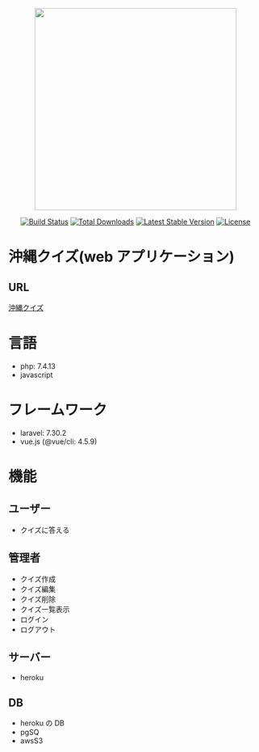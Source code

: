 <p align="center"><img src="https://res.cloudinary.com/dtfbvvkyp/image/upload/v1566331377/laravel-logolockup-cmyk-red.svg" width="400"></p>

<p align="center">
<a href="https://travis-ci.org/laravel/framework"><img src="https://travis-ci.org/laravel/framework.svg" alt="Build Status"></a>
<a href="https://packagist.org/packages/laravel/framework"><img src="https://poser.pugx.org/laravel/framework/d/total.svg" alt="Total Downloads"></a>
<a href="https://packagist.org/packages/laravel/framework"><img src="https://poser.pugx.org/laravel/framework/v/stable.svg" alt="Latest Stable Version"></a>
<a href="https://packagist.org/packages/laravel/framework"><img src="https://poser.pugx.org/laravel/framework/license.svg" alt="License"></a>
</p>

# 沖縄クイズ(web アプリケーション)

## URL

[沖縄クイズ](https://ok-okinawa-quiz.herokuapp.com/)

# 言語

-   php: 7.4.13
-   javascript

# フレームワーク

-   laravel: 7.30.2
-   vue.js (@vue/cli: 4.5.9)

# 機能

## ユーザー

-   クイズに答える

## 管理者

-   クイズ作成
-   クイズ編集
-   クイズ削除
-   クイズ一覧表示
-   ログイン
-   ログアウト

## サーバー

-   heroku

## DB

-   heroku の DB
-   pgSQ
-   awsS3
